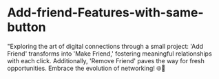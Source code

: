 # Add-friend-Features-with-same-button
"Exploring the art of digital connections through a small project: 'Add Friend' transforms into 'Make Friend,' fostering meaningful relationships with each click. Additionally, 'Remove Friend' paves the way for fresh opportunities. Embrace the evolution of networking! 🌐🚀 
